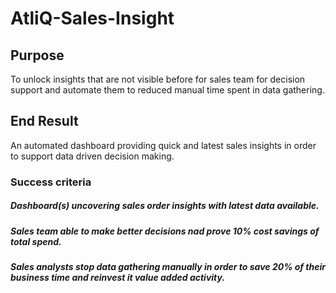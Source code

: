 # AtliQ-Sales-Insight

## Purpose
To unlock insights that are not visible before for sales team for decision support and automate them to reduced manual time spent in data gathering.

## End Result
An automated dashboard providing quick and latest sales insights in order to support data driven decision making.

### Success criteria
##### Dashboard(s) uncovering sales order insights with latest data available.
##### Sales team able to make better decisions nad prove 10% cost savings of total spend.
##### Sales analysts stop data gathering manually in order to save 20% of their business time and reinvest it value added activity.

